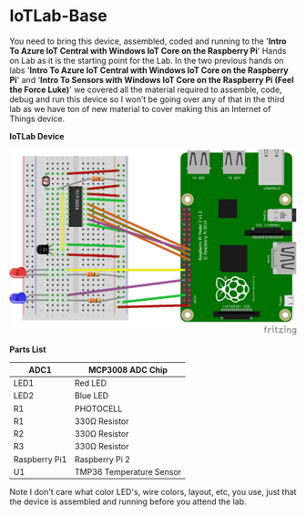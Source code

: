 # IoTLab-Base

You need to bring this device, assembled, coded and running to the '**Intro To Azure IoT Central with Windows IoT Core on the Raspberry Pi**' Hands on Lab as it is the starting point for the Lab.  In the two previous hands on labs '**Intro To Azure IoT Central with Windows IoT Core on the Raspberry Pi**' and '**Intro To Sensors with Windows IoT Core on the Raspberry Pi (Feel the Force Luke)**' we covered all the material required to assemble, code, debug and run this device so I won’t be going over any of that in the third lab as we have ton of new material to cover making this an Internet of Things device.

**IoTLab Device**

![IoTDevice](IoTDevice.png)

**Parts List**

| ADC1          | MCP3008 ADC Chip         |
| ------------- | ------------------------ |
| LED1          | Red LED                  |
| LED2          | Blue LED                 |
| R1            | PHOTOCELL                |
| R1            | 330Ω Resistor            |
| R2            | 330Ω Resistor            |
| R3            | 330Ω Resistor            |
| Raspberry Pi1 | Raspberry Pi 2           |
| U1            | TMP36 Temperature Sensor |

Note I don't care what color LED's, wire colors, layout, etc, you use, just that the device is assembled and running before you attend the lab.